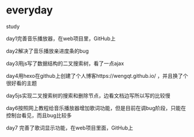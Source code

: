 # everyday
study

day1完善音乐播放器，在web项目里，GitHub上

day2解决了音乐播放亲进度条的bug

day3用js写了数据结构的二叉搜索树，看了一点ajax

day4用hexo在github上创建了个人博客https://wengqt.github.io/
    ，并且换了个很好看的主题

day5js实现二叉搜索树的搜索和删除节点，边看文档边写所以写的比较慢

day6按照网上教程给音乐播放器增加歌词功能，但是目前在调bug阶段，只能在控制台看见，而且bug比较多

day7 完善了歌词显示功能，在web项目里面，GitHub上